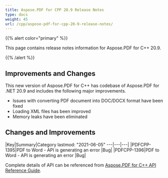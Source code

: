 ```yaml
---
title: Aspose.PDF for CPP 20.9 Release Notes
type: docs
weight: 45
url: /cpp/aspose-pdf-for-cpp-20-9-release-notes/
---
```


{{% alert color="primary" %}}

This page contains release notes information for Aspose.PDF for C++ 20.9.

{{% /alert %}}

## **Improvements and Changes**

This new version of Aspose.PDF for C++ has codebase of Aspose.PDF for .NET 20.9 and includes the following major improvements.

 * Issues with converting PDF document into DOC/DOCX format have been fixed
 * Loading XML files has been improved
 * Memory leaks have been eliminated

## Changes and Improvements

|Key|Summary|Category
lastmod: "2021-06-05"
---|---|---|
|PDFCPP-1395|PDF to Word - API is generating an error |Bug|
|PDFCPP-1396|PDF to Word - API is generating an error |Bug|

Complete details of API can be referenced from [Aspose.PDF for C++ API Reference Guide](https://reference.aspose.com/pdf/cpp).
